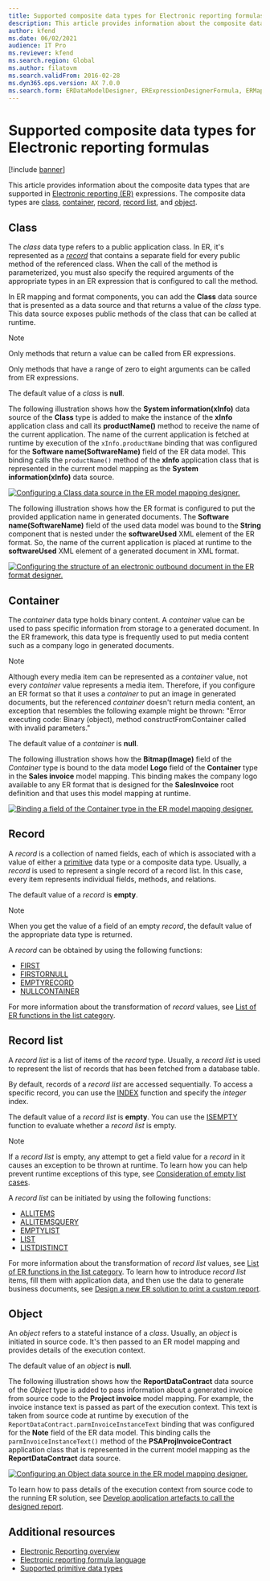 ```yaml
---
title: Supported composite data types for Electronic reporting formulas
description: This article provides information about the composite data types that are supported in Electronic reporting (ER) formulas.
author: kfend
ms.date: 06/02/2021
audience: IT Pro
ms.reviewer: kfend
ms.search.region: Global
ms.author: filatovm
ms.search.validFrom: 2016-02-28
ms.dyn365.ops.version: AX 7.0.0
ms.search.form: ERDataModelDesigner, ERExpressionDesignerFormula, ERMappedFormatDesigner, ERModelMappingDesigner
---
```


# Supported composite data types for Electronic reporting formulas

[!include [banner](../includes/banner.md)]

This article provides information about the composite data types that are supported in [Electronic reporting (ER)](general-electronic-reporting.md) expressions. The composite data types are [class](#class), [container](#container), [record](#record), [record list](#record-list), and [object](#object).

## <a name="class"></a>Class

The *class* data type refers to a public application class. In ER, it's represented as a [*record*](#record) that contains a separate field for every public method of the referenced class. When the call of the method is parameterized, you must also specify the required arguments of the appropriate types in an ER expression that is configured to call the method.

In ER mapping and format components, you can add the **Class** data source that is presented as a data source and that returns a value of the *class* type. This data source exposes public methods of the class that can be called at runtime.

> [!NOTE]
> Only methods that return a value can be called from ER expressions.
>
> Only methods that have a range of zero to eight arguments can be called from ER expressions.

The default value of a *class* is **null**.

The following illustration shows how the **System information(xInfo)** data source of the **Class** type is added to make the instance of the **xInfo** application class and call its **productName()** method to receive the name of the current application. The name of the current application is fetched at runtime by execution of the `xInfo.productName` binding that was configured for the **Software name(SoftwareName)** field of the ER data model. This binding calls the `productName()` method of the **xInfo** application class that is represented in the current model mapping as the **System information(xInfo)** data source.

[![Configuring a Class data source in the ER model mapping designer.](./media/er-formula-supported-data-types-composite-class1.gif)](./media/er-formula-supported-data-types-composite-class1.gif)

The following illustration shows how the ER format is configured to put the provided application name in generated documents. The **Software name(SoftwareName)** field of the used data model was bound to the **String** component that is nested under the **softwareUsed** XML element of the ER format. So, the name of the current application is placed at runtime to the **softwareUsed** XML element of a generated document in XML format.

[![Configuring the structure of an electronic outbound document in the ER format designer.](./media/er-formula-supported-data-types-composite-class2.png)](./media/er-formula-supported-data-types-composite-class2.png)

## <a name="container"></a>Container

The *container* data type holds binary content. A *container* value can be used to pass specific information from storage to a generated document. In the ER framework, this data type is frequently used to put media content such as a company logo in generated documents.

> [!NOTE]
> Although every media item can be represented as a *container* value, not every *container* value represents a media item. Therefore, if you configure an ER format so that it uses a *container* to put an image in generated documents, but the referenced *container* doesn't return media content, an exception that resembles the following example might be thrown: "Error executing code: Binary (object), method constructFromContainer called with invalid parameters."

The default value of a *container* is **null**.

The following illustration shows how the **Bitmap(Image)** field of the *Container* type is bound to the data model **Logo** field of the **Container** type in the **Sales invoice** model mapping. This binding makes the company logo available to any ER format that is designed for the **SalesInvoice** root definition and that uses this model mapping at runtime.

[![Binding a field of the Container type in the ER model mapping designer.](./media/er-formula-supported-data-types-composite-container.png)](./media/er-formula-supported-data-types-composite-container.png)

## <a name="record"></a>Record

A *record* is a collection of named fields, each of which is associated with a value of either a [primitive](er-formula-supported-data-types-primitive.md) data type or a composite data type. Usually, a *record* is used to represent a single record of a record list. In this case, every item represents individual fields, methods, and relations.

The default value of a *record* is **empty**.

> [!NOTE]
> When you get the value of a field of an empty *record*, the default value of the appropriate data type is returned.

A *record* can be obtained by using the following functions:

- [FIRST](er-functions-list-first.md)
- [FIRSTORNULL](er-functions-list-firstornull.md)
- [EMPTYRECORD](er-functions-record-emptyrecord.md)
- [NULLCONTAINER](er-functions-record-nullcontainer.md)

For more information about the transformation of *record* values, see [List of ER functions in the list category](er-functions-category-list.md).

## <a name="record-list"></a>Record list

A *record list* is a list of items of the *record* type. Usually, a *record list* is used to represent the list of records that has been fetched from a database table.

By default, records of a *record list* are accessed sequentially. To access a specific record, you can use the [INDEX](er-functions-list-index.md) function and specify the *integer* index.

The default value of a *record list* is **empty**. You can use the [ISEMPTY](er-functions-list-isempty.md) function to evaluate whether a *record list* is empty.

> [!NOTE]
> If a *record list* is empty, any attempt to get a field value for a *record* in it causes an exception to be thrown at runtime. To learn how you can help prevent runtime exceptions of this type, see [Consideration of empty list cases](er-components-inspections.md#i9).

A *record list* can be initiated by using the following functions:

- [ALLITEMS](er-functions-list-allitems.md)
- [ALLITEMSQUERY](er-functions-list-allitemsquery.md)
- [EMPTYLIST](er-functions-list-emptylist.md)
- [LIST](er-functions-list-list.md)
- [LISTDISTINCT](er-functions-list-listdistinct.md)

For more information about the transformation of *record list* values, see [List of ER functions in the list category](er-functions-category-list.md). To learn how to introduce *record list* items, fill them with application data, and then use the data to generate business documents, see [Design a new ER solution to print a custom report](er-quick-start1-new-solution.md).

## <a name="object"></a>Object

An *object* refers to a stateful instance of a *class*. Usually, an *object* is initiated in source code. It's then passed to an ER model mapping and provides details of the execution context.

The default value of an *object* is **null**.

The following illustration shows how the **ReportDataContract** data source of the *Object* type is added to pass information about a generated invoice from source code to the **Project invoice** model mapping. For example, the invoice instance text is passed as part of the execution context. This text is taken from source code at runtime by execution of the `ReportDataContract.parmInvoiceInstanceText` binding that was configured for the **Note** field of the ER data model. This binding calls the `parmInvoiceInstanceText()` method of the **PSAProjInvoiceContract** application class that is represented in the current model mapping as the **ReportDataContract** data source.

[![Configuring an Object data source in the ER model mapping designer.](./media/er-formula-supported-data-types-composite-object.gif)](./media/er-formula-supported-data-types-composite-object.gif)

To learn how to pass details of the execution context from source code to the running ER solution, see [Develop application artefacts to call the designed report](er-quick-start1-new-solution.md#DevelopCustomCode).

## Additional resources

- [Electronic Reporting overview](general-electronic-reporting.md)
- [Electronic reporting formula language](er-formula-language.md)
- [Supported primitive data types](er-formula-supported-data-types-primitive.md)
